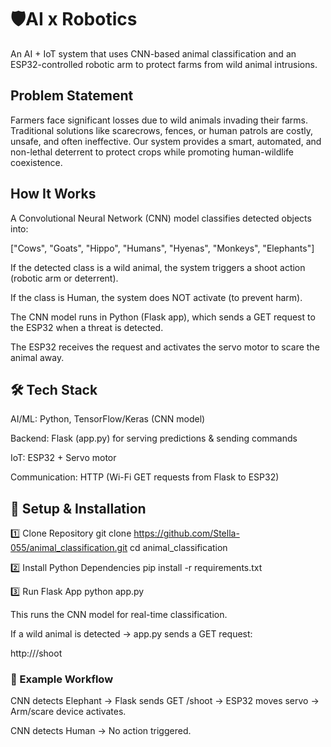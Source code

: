# 🛡️AI x Robotics

An AI + IoT system that uses CNN-based animal classification and an ESP32-controlled robotic arm to protect farms from wild animal intrusions.

## Problem Statement

Farmers face significant losses due to wild animals invading their farms. Traditional solutions like scarecrows, fences, or human patrols are costly, unsafe, and often ineffective. Our system provides a smart, automated, and non-lethal deterrent to protect crops while promoting human-wildlife coexistence.

## How It Works

A Convolutional Neural Network (CNN) model classifies detected objects into:

["Cows", "Goats", "Hippo", "Humans", "Hyenas", "Monkeys", "Elephants"]


If the detected class is a wild animal, the system triggers a shoot action (robotic arm or deterrent).

If the class is Human, the system does NOT activate (to prevent harm).

The CNN model runs in Python (Flask app), which sends a GET request to the ESP32 when a threat is detected.

The ESP32 receives the request and activates the servo motor to scare the animal away.

## 🛠️ Tech Stack

AI/ML: Python, TensorFlow/Keras (CNN model)

Backend: Flask (app.py) for serving predictions & sending commands

IoT: ESP32 + Servo motor

Communication: HTTP (Wi-Fi GET requests from Flask to ESP32)


## 🚀 Setup & Installation
1️⃣ Clone Repository
git clone https://github.com/Stella-055/animal_classification.git
cd animal_classification

2️⃣ Install Python Dependencies
pip install -r requirements.txt

3️⃣ Run Flask App
python app.py


This runs the CNN model for real-time classification.

If a wild animal is detected → app.py sends a GET request:

http://<ESP32-IP>/shoot


### 🎯 Example Workflow

CNN detects Elephant → Flask sends GET /shoot → ESP32 moves servo → Arm/scare device activates.

CNN detects Human → No action triggered.


